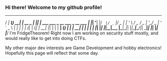 ### Hi there! Welcome to my github profile!
  __      _     _            _   _
 / _|_ __(_) __| | __ _  ___| |_| |__   ___  ___  _ __ ___ _ __ ___
| |_| '__| |/ _` |/ _` |/ _ | __| '_ \ / _ \/ _ \| '__/ _ | '_ ` _ \\ 
|  _| |  | | (_| | (_| |  __| |_| | | |  __| (_) | | |  __| | | | | |
|_| |_|  |_|\__,_|\__, |\___|\__|_| |_|\___|\___/|_|  \___|_| |_| |_|
                  |___/
I'm FridgeTheorem! Right now I am working on security stuff mostly, and would really like to get into doing CTFs.

My other major dev interests are Game Development and hobby electronics! Hopefully this page will reflect that some day.

<!--
**CameronHadfield/cameronhadfield** is a ✨ _special_ ✨ repository because its `README.md` (this file) appears on your GitHub profile.

Here are some ideas to get you started:

- 🔭 I’m currently working on ...
- 🌱 I’m currently learning ...
- 👯 I’m looking to collaborate on ...
- 🤔 I’m looking for help with ...
- 💬 Ask me about ...
- 📫 How to reach me: ...
- 😄 Pronouns: ...
- ⚡ Fun fact: ...
-->
